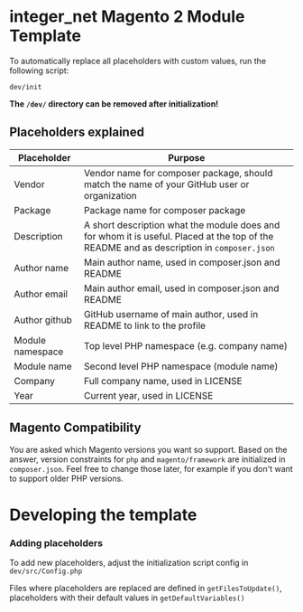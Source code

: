 # integer_net Magento 2 Module Template

To automatically replace all placeholders with custom values, run the following script:

```
dev/init
```

**The `/dev/` directory can be removed after initialization!**

## Placeholders explained

| Placeholder    | Purpose |
| -------------- | ------- |
| Vendor | Vendor name for composer package, should match the name of your GitHub user or organization |
| Package | Package name for composer package |
| Description | A short description what the module does and for whom it is useful. Placed at the top of the README and as description in `composer.json` |
| Author name | Main author name, used in composer.json and README |
| Author email | Main author email, used in composer.json and README |
| Author github | GitHub username of main author, used in README to link to the profile |
| Module namespace | Top level PHP namespace (e.g. company name) |
| Module name | Second level PHP namespace (module name) |
| Company | Full company name, used in LICENSE |
| Year | Current year, used in LICENSE |

## Magento Compatibility

You are asked which Magento versions you want so support. Based on the answer, version constraints for `php` and `magento/framework` are initialized in `composer.json`. Feel free to change those later, for example if you don't want to support older PHP versions.

# Developing the template

### Adding placeholders

To add new placeholders, adjust the initialization script config in `dev/src/Config.php`

Files where placeholders are replaced are defined in `getFilesToUpdate()`, placeholders with their default values in `getDefaultVariables()`
